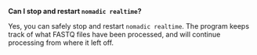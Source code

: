 **Can I stop and restart `nomadic realtime`?**

Yes, you can safely stop and restart `nomadic realtime`. The program keeps track of what FASTQ files have been processed, and will continue processing from where it left off.
